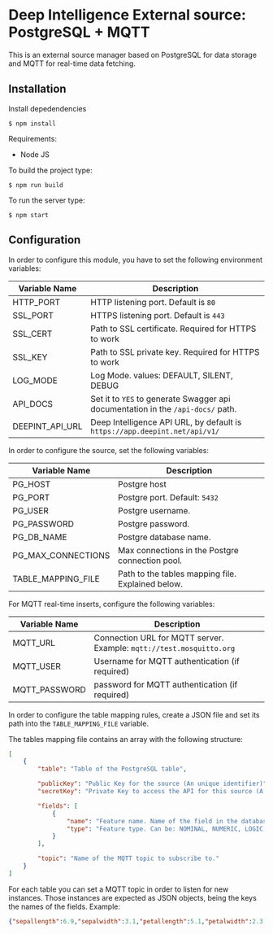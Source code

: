 # Deep Intelligence External source: PostgreSQL + MQTT

This is an external source manager based on PostgreSQL for data storage and MQTT for real-time data fetching.

## Installation

Install depedendencies

```
$ npm install
```

Requirements:

 - Node JS

To build the project type:

```
$ npm run build
```

To run the server type:

```
$ npm start
```

## Configuration

In order to configure this module, you have to set the following environment variables:

| Variable Name   | Description                                                                     |
| --------------- | ------------------------------------------------------------------------------- |
| HTTP_PORT       | HTTP listening port. Default is `80`                                            |
| SSL_PORT        | HTTPS listening port. Default is `443`                                          |
| SSL_CERT        | Path to SSL certificate. Required for HTTPS to work                             |
| SSL_KEY         | Path to SSL private key. Required for HTTPS to work                             |
| LOG_MODE        | Log Mode. values: DEFAULT, SILENT, DEBUG                                        |
| API_DOCS        | Set it to `YES` to generate Swagger api documentation in the `/api-docs/` path. |
| DEEPINT_API_URL | Deep Intelligence API URL, by default is `https://app.deepint.net/api/v1/`      |

In order to configure the source, set the following variables:

| Variable Name      | Description                                       |
| ------------------ | ------------------------------------------------- |
| PG_HOST            | Postgre host                                      |
| PG_PORT            | Postgre port. Default: `5432`                     |
| PG_USER            | Postgre username.                                 |
| PG_PASSWORD        | Postgre password.                                 |
| PG_DB_NAME         | Postgre database name.                            |
| PG_MAX_CONNECTIONS | Max connections in the Postgre connection pool.   |
| TABLE_MAPPING_FILE | Path to the tables mapping file. Explained below. |

For MQTT real-time inserts, configure the following variables:

| Variable Name | Description                                                          |
| ------------- | -------------------------------------------------------------------- |
| MQTT_URL      | Connection URL for MQTT server. Example: `mqtt://test.mosquitto.org` |
| MQTT_USER     | Username for MQTT authentication (if required)                       |
| MQTT_PASSWORD | password for MQTT authentication (if required)                       |

In order to configure the table mapping rules, create a JSON file and set its path into the `TABLE_MAPPING_FILE` variable.

The tables mapping file contains an array with the following structure:

```json
[
    {
        "table": "Table of the PostgreSQL table",

        "publicKey": "Public Key for the source (An unique identifier)",
        "secretKey": "Private Key to access the API for this source (A random string)",

        "fields": [
            {
                "name": "Feature name. Name of the field in the database",
                "type": "Feature type. Can be: NOMINAL, NUMERIC, LOGIC, DATE or TEXT"
            }
        ],

        "topic": "Name of the MQTT topic to subscribe to."
    }
]
```

For each table you can set a MQTT topic in order to listen for new instances. Those instances are expected as JSON objects, being the keys the names of the fields. Example:

```json
{"sepallength":6.9,"sepalwidth":3.1,"petallength":5.1,"petalwidth":2.3,"species":"virginica"}
```



